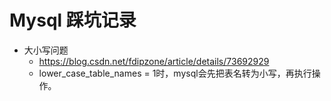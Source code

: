 # Mysql 踩坑记录

- 大小写问题
  - https://blog.csdn.net/fdipzone/article/details/73692929
  - lower_case_table_names = 1时，mysql会先把表名转为小写，再执行操作。

